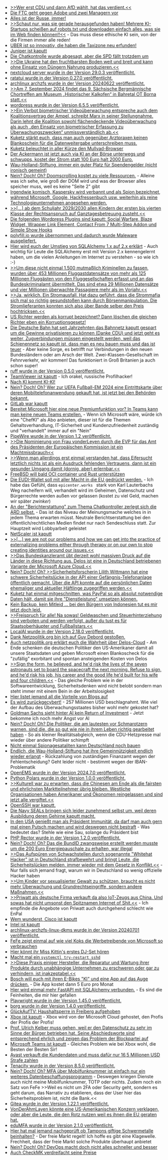 * [>>Wer erst CDU und dann AfD wählt, hat das verdient.<<](https://blog.fefe.de/?ts=98886e5e)
* [Die FTC geht gegen Adobe und zwei Managern vor](https://blog.fefe.de/?ts=98867069)
* [Alles ist der Russe, immer!](https://blog.fefe.de/?ts=988647d0)
* [>>Schaut nur, was sie gerade herausgefunden haben! Mehrere KI-Startups scheißen auf robots.txt und downloaden einfach alles, was sie im Web finden können!!<<](https://blog.fefe.de/?ts=9886d805) - Das muss diese ethische KI sein, von der die Firmen immer alle reden!
* [UBER ist so innovativ, die haben die Taxizone neu erfunden!](https://blog.fefe.de/?ts=9886d091)
* [Juniper ist kaputt](https://blog.fefe.de/?ts=9887fbc1)
* [Die Chatkontrolle wurde abgesagt, aber die SPD fällt trotzdem um](https://blog.fefe.de/?ts=988788bd)
* [>>Die Ukraine hat den fruchtbarsten Boden weit und breit und kann ohne Einsatz von Düngern Nahrung produzieren.<<](https://blog.fefe.de/?ts=98846fd0)
* [nextcloud server wurde in der Version 29.0.3 veröffentlicht.](https://github.com/nextcloud/server/releases/tag/v29.0.3)
* [ratatui wurde in der Version 0.27.0 veröffentlicht.](https://github.com/ratatui-org/ratatui/releases/tag/v0.27.0)
* [archlinux archzfs wurde in der Version 20240622 veröffentlicht.](https://github.com/stevleibelt/arch-linux-live-cd-iso-with-zfs/releases/tag/20240622)
* [>>Am 7. September 2024 findet das 9. Sächsische Bergmännische Chortreffen am Museum „Historischer Kalkofen“ in Bahretal OT Borna statt.<<](https://knappenverein.de/bergmaennisches-chortreffen-des-slv-in-bahretal/)
* [wordpress wurde in der Version 6.5.5 veröffentlicht.](https://wordpress.org/news/2024/06/wordpress-6-5-5/)
* [>>Ein Verbot biometrischer Videoüberwachung entspreche auch dem Koalitionsvertrag der Ampel, schreibt Marx in seiner Stellungnahme. Darin lehnt die Koalition sowohl flächendeckende Videoüberwachung als auch „den Einsatz von biometrischer Erfassung zu Überwachungszwecken“ unmissverständlich ab.<<](https://netzpolitik.org/2024/anhoerung-im-bundestag-sachverstaendige-fordern-umfassendes-verbot-biometrischer-videoueberwachung/)
* [Kuketz stärkt euch, dass man auch gegenüber Arztpraxen keinen Blankoschein für die Datenweitergabe unterschreiben muss.](https://www.kuketz-blog.de/verweigert-spass-mit-der-einwilligungserklaerung-in-der-arztpraxis/)
* [Kuketz beleuchtet in aller Kürze den Mullvad-Browser](https://www.kuketz-blog.de/mullvad-browser-sichere-und-datenschutzfreundliche-browser-teil-4/)
* [Der Ackermann ist jetzt auch via KI an der Börse unterwegs und schwupps, kostet der Strom statt 100 Euro halt 2000 Euro.](https://blog.fefe.de/?ts=98852558)
* [Wau-Holland-Stiftung, immer ein guter Platz für Spendengelder (nicht ironisch gemeint)](https://blog.fefe.de/?ts=98852324)
* [Nein? Doch! Oh? Doomscrolling kostet zu viele Ressourcen.](https://blog.fefe.de/?ts=9885ed1e) - Alleine was ich sehe, wie groß der DOM wird und was der Browser alles speicher muss, weil es keine "Seite 2" gibt
* [Irgendwie komisch, Kaspersky wird verbannt und als Spion bezeichnet, während Microsoft, Google, Hackfressenbuch usw. weiterhin als reine Technologieunternehmen angesehen werden.](https://www.schneier.com/blog/archives/2024/06/the-us-is-banning-kaspersky.html)
* [>>[...] ab dem Schuljahr 2029/2030 allen Kindern der ersten bis vierten Klasse der Rechtsanspruch auf Ganztagesbetreuung zusteht.<<](https://www.bildung.sachsen.de/blog/index.php/2024/06/26/rechtsanspruch-auf-ganztagesbetreuung/)
* [Die folgenden Wordpress Plugins sind kaputt: Social Warfare, Blaze Widget, Wrapper Link Element, Contact From 7 Multi-Step Addon und Simple Show Hooks](https://www.bleepingcomputer.com/news/security/plugins-on-wordpressorg-backdoored-in-supply-chain-attack/)
* [polyfill.io wurde übernommen und dadurch wurde Maleware ausgeliefert.](https://www.bleepingcomputer.com/news/security/polyfillio-javascript-supply-chain-attack-impacts-over-100k-sites/)
* [Hier wird euch der Umstieg von SQLAlchemy 1.x auf 2.x erklärt](https://improveandrepeat.com/2024/06/python-friday-232-update-sqlalchemy-to-version-2-x/) - Auch wichtig für Leute die SQLAlchemy erst mit Version 2.x kennengelernt haben, um die vielen Anleitungen im Internet zu verstehen - so wie ich :-)
* [>>Um diese nicht einmal 1.500 mutmaßlich Kriminellen zu fassen, wurden über 453 Millionen Fluggastdatensätze von mehr als 125 Millionen Fluggästen von den Fluggesellschaften erfasst und an das Bundeskriminalamt übermittelt. Das sind etwa 29 Millionen Datensätze und vier Millionen überwachte Passagiere mehr als im Vorjahr.<<](https://netzpolitik.org/2024/reisekontrollen-weiterer-anstieg-bei-der-fluggastdatenspeicherung/)
* [>>Ja, wirklich. Ein Stromausfall. Hat dazu geführt, dass die Strommafia sich mal so richtig gesundstoßen kann durch Börsenmanipulation. Die Stromlieferanten konnten sich also über Bande selber den Preis hochtricksen.<<](https://blog.fefe.de/?ts=9883a846)
* [US Richter werden als korrupt bezeichnet? Dann löschen die gleichen Richter eben ein Korruptionsgesetz!](https://blog.fefe.de/?ts=98825d67)
* [Die Deutsche Bahn hat seit Jahrzehnten das Bahnnetz kaputt gespart um die Gewinne privatisieren zu können (Danke CDU) und jetzt geht es weiter, Zugverbindungen müssen eingestellt werden, weil das Schienennetz so kaputt ist, dass man es neu bauen muss und das ist teuer](https://blog.fefe.de/?ts=98825b44) - Aber keine Sorge, es betrifft nur Verbindungen in den neuen Bundesländern oder am Arsch der Welt. Zwei-Klassen-Gesellschaft im Fehnrverkehr, wir kommen! Das funktioniert in Groß Britanien ja auch schon super!
* [ruff wurde in der Version 0.5.0 veröffentlicht.](https://github.com/astral-sh/ruff/releases/tag/0.5.0)
* [TeamViewer ist kaputt](https://blog.fefe.de/?ts=98830ee2) - Ich orakel, russische Profilhacker!
* [Nach KI kommt KI-KI!](https://blog.fefe.de/?ts=98830b69)
* [Nein? Doch! Oh? Wer zur UEFA Fußball-EM 2024 eine Eintrittskarte über deren Mobiltelefonanwendung gekauft hat, ist jetzt bei den Behörden bekannt.](https://blog.fefe.de/?ts=988307b5)
* [GitLab war kaputt](https://www.bleepingcomputer.com/news/security/critical-gitlab-bug-lets-attackers-run-pipelines-as-any-user/)
* [Bereitet Microsoft hier eine neue Premiumfunktion vor? In Teams kann man keine neuen Teams erstellen.](https://www.borncity.com/blog/2024/06/27/neuer-teams-client-keine-neuen-teams-mehr-erstellbar/) - Wenn ich Microsoft wäre, würde ich eine "ChefKI" als Abo anbieten, dieser ist für die Themen Gehaltsverhandlung, IT-Sicherheit und Kundenzufriedenheit zuständig und "verhandelt" immer auf ein "Nein"
* [PipeWire wurde in der Version 1.2 veröffentlicht.](https://www.phoronix.com/news/PipeWire-1.2-Released)
* [>>Die Nominierung von Frau vonderLeyen durch die EVP für das Amt des Präsidenten der Europäischen Kommission ist ein Machtmissbrauch<<](https://martinsonneborn.de/pfizer-gate-vonderleyens-pony-ist-tot-immer-noch/)
* [>>Wenn man aller­dings erst ein­mal ver­stan­den hat, dass Eifer­sucht letzt­lich nichts ist als ein Aus­druck feh­len­den Ver­trau­ens, dann ist ein gesun­der Umgang damit (dor­nig, aber) erlern­bar.<<](https://tuxproject.de/blog/2024/06/liegengebliebenes-vom-28-juni-2024/)
* [FreeBSD will bald OCI container und Rust unterstützen](https://lwn.net/Articles/979935/)
* [Die EUDI-Wallet soll mit aller Macht in die EU gedrückt werden.](https://netzpolitik.org/2024/eudi-wallet-eine-brieftasche-voller-schlupfloecher/) - Ich habe das Gefühl, dass `epicenter.works ` stark von Karl Lauterbachs Weg nacheifern will, verhandelt wird im Geheimen, Datenschutz und Bürgerrechte werden außen vor gelassen (kostet zu viel Geld, machen wir später *zwinker*)
* [An der "Berichterstattung" zum Thema Chatkontroller zerlegt sich die ARD selbst.](https://www.kuketz-blog.de/tagesschaukommentar-zur-chatkontrolle-empoerte-ahnungslosigkeit/) - Das ist das Niveau der Meinungsmache welches in in jedem Thema erwarten müsst. Neutrale Berichtserstattung bei den öffentlich/rechtlichen Medien findet nur nach Sendeschluss statt. Zur Hauptzeit wird Lobbyarbeit geleistet
* [NetScaler ist kaputt](https://www.borncity.com/blog/2024/06/27/bug-in-netscaler-14-1-21-57-und-14-1-25-53/)
* [>>[...] we are not our problems and how we can get into the practice of externalizing problems either through therapy or on our own to stop creating identities around our issues.<<](https://www.restoryatherapy.com/post/you-are-not-your-problems)
* [>>Das Bundeskanzleramt übt derzeit wohl massiven Druck auf die Länder in diese Richtung aus. Delos ist eine in Deutschland betriebenen Variante der Microsoft Azure Cloud.<<](https://www.borncity.com/blog/2024/06/27/it-planungsrat-delos-cloud-vertrge-sollen-heute-geschlossen-werden/)
* [Nein? Doch! Oh? >>Sicherheitsforscherin Lilith Wittmann hat eine schwere Sicherheitslücke in der API einer Gefängnis-Telefonanlage öffentlich gemacht. Über die API konnte auf die persönlichen Daten ehemaliger und aktueller Häftlinge zugegriffen werden.<<](https://www.borncity.com/blog/2024/06/27/sicherheitslcke-in-gefngnis-telefonanlage-legt-sensible-daten-offen/)
* [Kuketz hat einmal mitgeschnitten, was PayPal so als absolut notwendige Daten hält, damit sie ihre "Dienstleistung" umsetzen können.](https://www.kuketz-blog.de/android-diese-metadaten-werden-permanent-von-paypal-gesammelt/)
* [Kein Backup, kein Mitleid ... bei den Bürgern von Indonesien tut es mir jetzt doch leid.](https://blog.fefe.de/?ts=987ed404)
* [>>Freispruch für alle! Na sowas! Geldwaschen und Steuerhinterziehung sind verboten und werden verfolgt, außer du tust es für Staatsoberhäupter und Fußballstars.<<](https://blog.fefe.de/?ts=98813f6d)
* [LocalAI wurde in der Version 2.18.0 veröffentlicht.](https://github.com/mudler/LocalAI/releases/tag/v2.18.0)
* [Dank Netzpolitik.org bin ich auf Guy Debord gestoßen.](https://netzpolitik.org/2024/soziale-medien-die-renaissance-des-handwerks/)
* [Auch netzpolitik.org erklärt euch die Wahrheit über Delos-Cloud](https://netzpolitik.org/2024/delos-cloud-mit-microsoft-in-die-digitale-abhaengigkeit/) - Am Ende schenken die deutschen Politiker den US-Amerikaner damit all unsere Staatsdaten und geben Microsoft einen Blankoscheck für die "zufällig" exorbitant und spontan ansteigenden Kosten von Delos
* [>>Sign the form, he believed, and he'd risk the lives of the seven astronauts set to board the spacecraft the next morning. Refuse to sign, and he'd risk his job, his career and the good life he'd built for his wife and four children.<<](https://www.npr.org/2021/03/07/974534021/remembering-allan-mcdonald-he-refused-to-approve-challenger-launch-exposed-cover) - Das gleiche Problem wie in der Softwareentwicklung, Sicherheitsdenken wird nicht belobt sondern man steht immer mit einem Bein in der Arbeitslosigkeit
* [Hier listet jemand all die Vorteile von Blogs auf](https://danilafe.com/blog/blog_microfeatures/)
* [Es wird zurückgecybert!](https://blog.fefe.de/?ts=987fb3fc) - 257 Millionen USD beschlagnahmt. Wie viel der Aufbau des Überwachungsstaates bisher wohl mehr gekostet hat?
* [Goldman Sachs sieht hinter AI kein Return of Investment](https://blog.fefe.de/?ts=987faf79) - Jetzt bekomme ich noch mehr Angst vor AI
* [Nein? Doch! Oh? Die Politiker, die am lautesten vor Schmarotzern warnen, sind die, die so gut wie nie in ihrem Leben richtig gearbeitet haben](https://blog.fefe.de/?ts=987f9d57) - So als kleiner Realitätsabgleich, wenn die CDU-Hetzpresse mal wieder über andere Politiker schimpft
* [Nicht einmal Spionagesataliten kann Deutschland noch bauen](https://blog.fefe.de/?ts=987f897b)
* [Endlich, die Wau-Holland-Stiftung hat ihre Gemeinnützigkeit endlich wieder erlangt](https://blog.fefe.de/?ts=987e6036) - Rückzahlung von zuständigen Finanzamt wegen der Fehlentscheidung? Geht leider nicht - bestimmt wegen der IBAN-Problematik
* [OpenEMS wurde in der Version 2024.7.0 veröffentlicht.](https://github.com/OpenEMS/openems/releases/tag/2024.7.0)
* [Python Polars wurde in der Version 1.0.0 veröffentlicht.](https://github.com/pola-rs/polars/releases/tag/py-1.0.0)
* [>>Kulturell war zu erwarten, dass die Chinesen am Ende als die fairsten und ehrlichsten Marktteilnehmer übrig bleiben. Westliche Organisationen haben Amerikaner und Ökonomen reingelassen und sind jetzt alle vergiftet.<<](https://blog.fefe.de/?ts=987c6f67)
* [OpenSSH war kaputt.](https://blog.fefe.de/?ts=987c668f)
* [Die Navy SEALs bringen sich leider zunehmend selbst um, weil deren Ausbildung deren Gehirne kaputt macht.](https://blog.fefe.de/?ts=987c1730)
* [In den USA genießt man als Präsident Immunität, da darf man auch gern mal einen Putsch machen und wird deswegen nicht bestraft](https://blog.fefe.de/?ts=987c05ee) - Was bedeutet das? Stehle wie eine Sau, solange du Präsident bist
* [PHP Rector wurde in der Version 1.2.0 veröffentlicht.](https://github.com/rectorphp/rector/releases/tag/1.2.0)
* [Nein? Doch! Oh? Das die BundID zwangsweise erstellt werden musste um die 200 Euro Energiepauschale zu erhalten, war illegal](https://www.borncity.com/blog/2024/07/01/zwang-zur-bundid-bei-einmalzahlung200-war-unzulssig/)
* [>>Das Aufspüren von Schwachstellen durch sogenannte "Whitehat Hacker" ist in Deutschland strafbewehrt und bringt Leute, die Sicherheitslücken melden, immer wieder mit dem Gesetz in Konflikt.<<](https://www.borncity.com/blog/2024/06/30/bundestags-ausarbeitung-zu-whitehat-hacking-rechtslage-in-europa/) - Nur falls sich jemand fragt, warum wir in Deutschland so wenig offizielle Hacker haben
* [>>Um Kinder vor sexualisierter Gewalt zu schützen, braucht es nicht mehr Überwachung und Grundrechtseingriffe, sondern andere Maßnahmen.<<](https://netzpolitik.org/2024/chatkontrolle-kinderschutzbund-fordert-wirksame-massnahmen-statt-massenueberwachung/)
* [>>Priwatt als deutsche Firma verkauft da also IoT-Zeugs aus China. Und sowas hat nicht umsonst den Spitznamen Internet of Shit.<<](https://www.onli-blogging.de/2383/Die-Solarzelle-auf-der-Terrasse.html) - Ich empfinde die Angebote von Priwatt auch durchgehend schlecht wie EnPal
* [Wem wunderst, Cisco ist kaputt](https://www.bleepingcomputer.com/news/security/cisco-warns-of-nx-os-zero-day-exploited-to-deploy-custom-malware/)
* [Intel ist kaputt](https://www.bleepingcomputer.com/news/security/latest-intel-cpus-impacted-by-new-indirector-side-channel-attack/)
* [archlinux-archzfs-linux-dkms wurde in der Version 20240701 veröffentlicht.](https://github.com/stevleibelt/arch-linux-live-cd-iso-with-zfs/releases/tag/20240701)
* [FeFe zeigt einmal auf wie viel Koks die Werbetreibende von Microsoft so verbrauchen](https://blog.fefe.de/?ts=987d8009)
* [Hier könnt ihr Miss Kittin's erstes DJ-Set hören](https://www.rave-strikes-back.de/?p=12372)
* [Macht mal ein `systemctl try-restart sshd`](https://archlinux.org/news/the-sshd-service-needs-to-be-restarted-after-upgrading-to-openssh-98p1/)
* [>>Diese Praxis einiger Hersteller, die Reparatur und Wartung ihrer Produkte durch unabhängige Unternehmen zu erschweren oder gar zu verhindern, ist inakzeptabel.<<](https://www.patrick-breyer.de/stopkillingtrains-eu-abgeordneter-fordert-regeln-gegen-das-willkuerliche-lahmlegen-von-geraeten-durch-hersteller-aus-der-ferne/)
* [Bosch will euch mit ihren E-Bikes "KI" und eine App auf das Auge drücken.](https://blog.fefe.de/?ts=987af34f) - Die App kostet dann 5 Euro pro Monat
* [Hier wird einmal mehr FastAPI mit SQLAlchemy verbunden.](https://improveandrepeat.com/2024/06/python-friday-233-sqlalchemy-and-fastapi/) - Es sind die Feinheiten, die mir hier gefallen
* [Playwright wurde in der Version 1.45.0 veröffentlicht.](https://github.com/microsoft/playwright-python/releases/tag/v1.45.0)
* [borg wurde in der Version 1.4.0 veröffentlicht.](https://github.com/borgbackup/borg/releases/tag/1.4.0)
* [GlückAufTV: Haushaltsperre in Freiberg aufgehoben](https://www.youtube.com/watch?v=Cehz7NIeQQw)
* [Xbox ist kaputt](https://www.bleepingcomputer.com/news/technology/xbox-is-down-worldwide-with-users-unable-to-login-play-games/) - Xbox wird von der Microsoft Cloud gehostet, den Profis der Profis der Profis!
* [Prof. Ulrich Kelber muss gehen, weil er den Datenschutz zu sehr im Sinne der Bürger betrieben hat. Seine Abschiedsworte sind entsprechend ehrlich und zeigen das Problem der Blockpartei auf](https://www.bfdi.bund.de/DE/DerBfDI/Inhalte/Parlamentsbrief/Abschied-Kelber.html)
* [Microsoft Teams ist kaputt](https://www.borncity.com/blog/2024/07/03/microsoft-teams-desktop-anwendung-startet-nicht-mehr-2-7-2024/) - Gleiches Problem wie bei Xbox wohl, die Besten der Besten Sir!
* [Avast verkauft die Kundendaten und muss dafür nur 16,5 Millionen USD Strafe zahlen](https://blog.fefe.de/?ts=98784584)
* [Tenacity wurde in der Version 8.5.0 veröffentlicht.](https://github.com/jd/tenacity/releases/tag/8.5.0)
* [Nein? Doch! Oh? MFA über Mobilfunknummer ist einfach nur ein weiteres Datenbeschaffungsprogramm](https://blog.fefe.de/?ts=98782801) - Deswegen kriegen Dienste auch nicht meine Mobilfunknummer, TOTP oder nichts. Zudem noch ein Satz von FeFe >>Weil es nicht um 2FA oder Security geht, sondern es geht darum, das Narrativ zu etablieren, dass der User hier das Sicherheitsproblem ist, nicht die Bank.<<
* [Gitea wurde in der Version 1.22.1 veröffentlicht.](https://github.com/go-gitea/gitea/releases/tag/v1.22.1)
* [VonDerÄhmLayen könnte eine US-Amerikanischen Konzern verklagen, oder aber die Leute, die den Rotz nutzen weil es ihnen die EU geraten hat.](https://www.borncity.com/blog/2024/07/04/eu-kommission-verklagt-datenschtzer-und-cybersicherheit-in-der-nrw-justiz-noch-ein-desaster/)
* [eduMFA wurde in der Version 2.1.0 veröffentlicht.](https://github.com/eduMFA/eduMFA/releases/tag/v2.1.0)
* [Hier hat mal jemand nachgeprüft ob Tampons giftige Schwermetalle beinhalten?](https://blog.fefe.de/?ts=9877feab) - Der freie Markt regelt! Ich hoffe es gibt eine Klagewelle. Frechheit, dass der freie Markt solche Produkte überhaupt anbietet
* [Nein? Doch! Oh? DevOps macht doch nicht alles schneller und besser](https://blog.fefe.de/?ts=98763e8f)
* [Auch CheckMK verdreifacht seine Preise](https://www.borncity.com/blog/2024/07/06/auch-checkmk-erhht-die-preise/)
